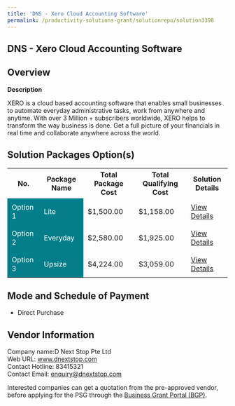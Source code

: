 ```yaml
---
title: 'DNS - Xero Cloud Accounting Software'
permalink: /productivity-solutions-grant/solutionrepo/solution3398
---
```


## DNS - Xero Cloud Accounting Software

## Overview

**Description**

XERO is a cloud based accounting software that enables small businesses to automate everyday administrative tasks, work from anywhere and anytime. With over 3 Million + subscribers worldwide, XERO helps to transform the way business is done. Get a full picture of your financials in real time and collaborate anywhere across the world.

## Solution Packages Option(s)

<table>
<tr>
<th><b>No.</b></th>
<th><b>Package Name</b></th>
<th><b>Total Package Cost</b></th>
<th><b>Total Qualifying Cost</b></th>
<th><b>Solution Details</b></th>
</tr>
<tr>
<td style='padding: 10px; background-color: #037E8A; color: #FFFFFF;'>Option 1</td>
<td style='padding: 10px; background-color: #037E8A; color: #FFFFFF;'>Lite</td>
<td style='padding: 10px;'>$1,500.00</td>
<td style='padding: 10px;'>$1,158.00</td>
<td style='padding: 10px;'><a href='/images/psg/Desensitised_D_Next_Stop_Annex3_Part_1.pdf' target='_blank'>View Details</a></td>
</tr>
<tr>
<td style='padding: 10px; background-color: #037E8A; color: #FFFFFF;'>Option 2</td>
<td style='padding: 10px; background-color: #037E8A; color: #FFFFFF;'>Everyday</td>
<td style='padding: 10px;'>$2,580.00</td>
<td style='padding: 10px;'>$1,925.00</td>
<td style='padding: 10px;'><a href='/images/psg/Desensitised_D_Next_Stop_Annex3_Part_2.pdf' target='_blank'>View Details</a></td>
</tr>
<tr>
<td style='padding: 10px; background-color: #037E8A; color: #FFFFFF;'>Option 3</td>
<td style='padding: 10px; background-color: #037E8A; color: #FFFFFF;'>Upsize</td>
<td style='padding: 10px;'>$4,224.00</td>
<td style='padding: 10px;'>$3,059.00</td>
<td style='padding: 10px;'><a href='/images/psg/Desensitised_D_Next_Stop_Annex3_Part_3.pdf' target='_blank'>View Details</a></td>
</tr>
</table>

## Mode and Schedule of Payment

 - Direct Purchase

## Vendor Information

 Company name:D Next Stop Pte Ltd<br>Web URL: www.dnextstop.com <br>Contact Hotline: 83415321 <br>Contact Email: enquiry@dnextstop.com

Interested companies can get a quotation from the pre-approved vendor, before applying for the PSG through the <a href='https://www.businessgrants.gov.sg/' target='_blank' rel='noopener'>Business Grant Portal (BGP)</a>.

<script src="/jquery/resize-tables.js"></script>
